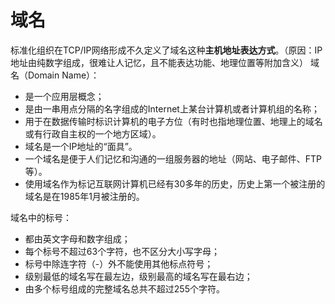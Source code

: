 # 域名

标准化组织在TCP/IP网络形成不久定义了域名这种**主机地址表达方式**。（原因：IP地址由纯数字组成，很难让人记忆，且不能表达功能、地理位置等附加含义） 域名（Domain Name）：

* 是一个应用层概念；
* 是由一串用点分隔的名字组成的Internet上某台计算机或者计算机组的名称；
* 用于在数据传输时标识计算机的电子方位（有时也指地理位置、地理上的域名或有行政自主权的一个地方区域）。
* 域名是一个IP地址的“面具”。
* 一个域名是便于人们记忆和沟通的一组服务器的地址（网站、电子邮件、FTP等）。
* 使用域名作为标记互联网计算机已经有30多年的历史，历史上第一个被注册的域名是在1985年1月被注册的。

域名中的标号：

* 都由英文字母和数字组成；
* 每个标号不超过63个字符，也不区分大小写字母；
* 标号中除连字符（-）外不能使用其他标点符号；
* 级别最低的域名写在最左边，级别最高的域名写在最右边；
* 由多个标号组成的完整域名总共不超过255个字符。

